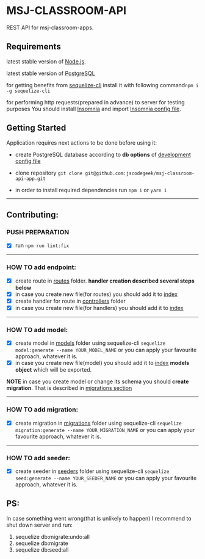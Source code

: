 # MSJ-CLASSROOM-API

REST API for msj-classroom-apps.

## Requirements

latest stable version of [Node.js](https://nodejs.org/).

latest stable version of [PostgreSQL](https://www.postgresql.org/)

for getting benefits from [sequelize-cli](https://github.com/sequelize/cli) install it with following command`npm i -g sequelize-cli`

for performing http requests(prepared in advance) to server for testing purposes You should install [Insomnia](https://insomnia.rest/) and import [Insomnia config file](https://github.com/jscodegeek/msj-classroom-api-app/tree/master/Insomnia_msj-classroom-api-app.json).

## Getting Started

Application requires next actions to be done before using it:

- create PostgreSQL database according to **db options** of [development config file](https://github.com/jscodegeek/msj-classroom-api-app/tree/master/src/config/development.js) 

- clone repository `git clone git@github.com:jscodegeek/msj-classroom-api-app.git`

- in order to install required dependencies run `npm i` or `yarn i`

***

## Contributing:

### PUSH PREPARATION

  - [x] run `npm run lint:fix`

***

### HOW TO add endpoint:

  - [x] create route in [routes](https://github.com/jscodegeek/msj-classroom-api-app/tree/master/src/routes) folder. **handler creation described several steps below**
  - [x] in case you create new file(for routes) you should add it to [index](https://github.com/jscodegeek/msj-classroom-api-app/tree/master/src/routes/index.js)
  - [x] create handler for route in [controllers](https://github.com/jscodegeek/msj-classroom-api-app/tree/master/src/controllers) folder
  - [x] in case you create new file(for handlers) you should add it to [index](https://github.com/jscodegeek/msj-classroom-api-app/tree/master/src/controllers/index.js)

***

### HOW TO add model:

  - [x] create model in [models](https://github.com/jscodegeek/msj-classroom-api-app/tree/master/src/models) folder using sequelize-cli `sequelize model:generate --name YOUR_MODEL_NAME` or you can apply your favourite approach, whatever it is.
  - [x] in case you create new file(model) you should add it to [index](https://github.com/jscodegeek/msj-classroom-api-app/tree/master/src/models/index.js) **models object** which will be exported.

**NOTE** in case you create model or change its schema you should **create migration**. That is described in [migrations section](https://github.com/jscodegeek/msj-classroom-api-app#how-to-add-migration)

***

### HOW TO add migration:

- [x] create migration in [migrations](https://github.com/jscodegeek/msj-classroom-api-app/tree/master/src/migrations) folder using sequelize-cli `sequelize migration:generate --name YOUR_MIGRATION_NAME` or you can apply your favourite approach, whatever it is.

***

### HOW TO add seeder:

- [x] create seeder in [seeders](https://github.com/jscodegeek/msj-classroom-api-app/tree/master/src/seeders) folder using sequelize-cli `sequelize seed:generate --name YOUR_SEEDER_NAME` or you can apply your favourite approach, whatever it is.

## PS:

In case something went wrong(that is unlikely to happen) I recommend to shut down server and run:
  1. sequelize db:migrate:undo:all
  2. sequelize db:migrate
  3. sequelize db:seed:all

